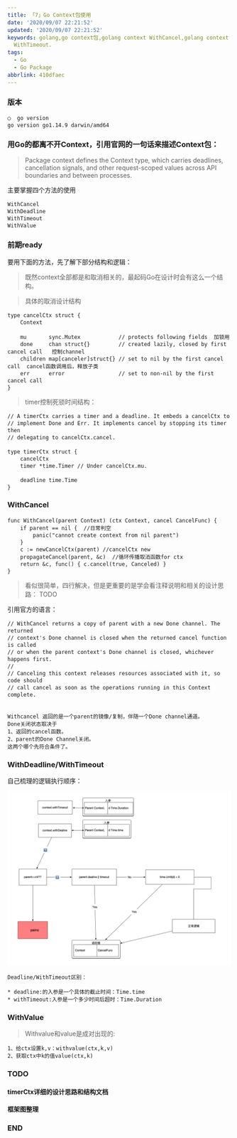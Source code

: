 ```yaml
---
title: 「7」Go Context包使用
date: '2020/09/07 22:21:52'
updated: '2020/09/07 22:21:52'
keywords: golang,go context包,golang context WithCancel,golang context WithDeadline,go
  WithTimeout.
tags:
  - Go
  - Go Package
abbrlink: 410dfaec
---
```


### 版本
```
◯  go version
go version go1.14.9 darwin/amd64
```

### 用Go的都离不开Context，引用官网的一句话来描述Context包：

>Package context defines the Context type, which carries deadlines, cancellation signals, and other request-scoped values across API boundaries and between processes.

主要掌握四个方法的使用
```
WithCancel
WithDeadline
WithTimeout
WithValue
```
### 前期ready

要用下面的方法，先了解下部分结构和逻辑：

>既然context全部都是和取消相关的，最起码Go在设计时会有这么一个结构。
<!-- more -->

>具体的取消设计结构
```
type cancelCtx struct {
	Context

	mu       sync.Mutex            // protects following fields  加锁用
	done     chan struct{}         // created lazily, closed by first cancel call   控制channel
	children map[canceler]struct{} // set to nil by the first cancel call  cancel函数调用后，释放子类
	err      error                 // set to non-nil by the first cancel call
}
```

>timer控制死锁时间结构：
```
// A timerCtx carries a timer and a deadline. It embeds a cancelCtx to
// implement Done and Err. It implements cancel by stopping its timer then
// delegating to cancelCtx.cancel.

type timerCtx struct {
	cancelCtx  
	timer *time.Timer // Under cancelCtx.mu.

	deadline time.Time
}
```

### WithCancel

```
func WithCancel(parent Context) (ctx Context, cancel CancelFunc) {
    if parent == nil {  //日常判空
		panic("cannot create context from nil parent")
	}
	c := newCancelCtx(parent) //cancelCtx new
	propagateCancel(parent, &c)  //循环传播取消函数for ctx
	return &c, func() { c.cancel(true, Canceled) }
}
```
>看似很简单，四行解决，但是更重要的是学会看注释说明和相关的设计思路： 
TODO 

引用官方的语言：
```
// WithCancel returns a copy of parent with a new Done channel. The returned
// context's Done channel is closed when the returned cancel function is called
// or when the parent context's Done channel is closed, whichever happens first.
//
// Canceling this context releases resources associated with it, so code should
// call cancel as soon as the operations running in this Context complete.


Withcancel 返回的是一个parent的镜像/复制，伴随一个Done channel通道。
Done关闭状态取决于
1、返回的cancel函数。
2、parent的Done Channel关闭。
这两个哪个先符合条件了。
```

### WithDeadline/WithTimeout

自己梳理的逻辑执行顺序：

![](https://raw.githubusercontent.com/crab21/Images/master/blog/20200907-152032.png)

```
Deadline/WithTimeout区别：

* deadline:的入参是一个具体的截止时间：Time.time
* withTimeout:入参是一个多少时间后超时：Time.Duration
```

### WithValue

>Withvalue和value是成对出现的:

```
1、给ctx设置k,v：withvalue(ctx,k,v)
2、获取ctx中k的值value(ctx,k)
```
### TODO
#### timerCtx详细的设计思路和结构文档
#### 框架图整理


### END